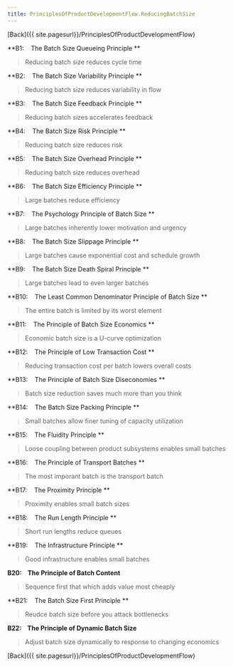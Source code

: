 ```yaml
---
title: PrinciplesOfProductDevelopmentFlow.ReducingBatchSize
---
```

[Back]({{ site.pagesurl}}/PrinciplesOfProductDevelopmentFlow)

**B1:    The Batch Size Queueing Principle **
> Reducing batch size reduces cycle time

**B2:    The Batch Size Variability Principle **
> Reducing batch size reduces variability in flow

**B3:    The Batch Size Feedback Principle **
> Reducing batch sizes accelerates feedback

**B4:    The Batch Size Risk Principle **
> Reducing batch size reduces risk

**B5:    The Batch Size Overhead Principle **
> Reducing batch size reduces overhead

**B6:    The Batch Size Efficiency Principle **
> Large batches reduce efficiency

**B7:    The Psychology Principle of Batch Size **
> Large batches inherently lower motivation and urgency

**B8:    The Batch Size Slippage Principle **
> Large batches cause exponential cost and schedule growth

**B9:    The Batch Size Death Spiral Principle **
> Large batches lead to even larger batches

**B10:    The Least Common Denominator Principle of Batch Size **
> The entire batch is limited by its worst element

**B11:    The Principle of Batch Size Economics **
> Economic batch size is a U-curve optimization

**B12:    The Principle of Low Transaction Cost **
> Reducing transaction cost per batch lowers overall costs

**B13:    The Principle of Batch Size Diseconomies **
> Batch size reduction saves much more than you think

**B14:    The Batch Size Packing Principle **
> Small batches allow finer tuning of capacity utilization

**B15:    The Fluidity Principle **
> Loose coupling between product subsystems enables small batches

**B16:    The Principle of Transport Batches **
> The most imporant batch is the transport batch

**B17:    The Proximity Principle **
> Proximity enables small batch sizes

**B18:    The Run Length Principle **
> Short run lengths reduce queues

**B19:    The Infrastructure Principle **
> Good infrastructure enables small batches

**B20:    The Principle of Batch Content**
> Sequence first that which adds value most cheaply

**B21:    The Batch Size First Principle **
> Reudce batch size before you attack bottlenecks

**B22:    The Principle of Dynamic Batch Size**
> Adjust batch size dynamically to response to changing economics

[Back]({{ site.pagesurl}}/PrinciplesOfProductDevelopmentFlow)
